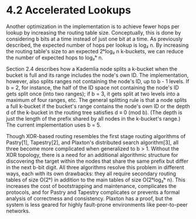 # 4.2 Accelerated Lookups

Another optimization in the implementation is to achieve fewer hops per lookup by increasing the routing table size. Conceptually, this is done by considering b bits at a time instead of just one bit at a time. As previously described, the expected number of hops per lookup is log₂ n. By increasing the routing table's size to an expected 2ᵇlog₂ n k-buckets, we can reduce the number of expected hops to log₂ᵇ n.

Section 2.4 describes how a Kademlia node splits a k-bucket when the bucket is full and its range includes the node's own ID. The implementation, however, also splits ranges not containing the node's ID, up to b - 1 levels. If b = 2, for instance, the half of the ID space not containing the node's ID gets split once (into two ranges); if b = 3, it gets split at two levels into a maximum of four ranges, etc. The general splitting rule is that a node splits a full k-bucket if the bucket's range contains the node's own ID or the depth d of the k-bucket in the routing tree satisfies d ≡ 0 (mod b). (The depth is just the length of the prefix shared by all nodes in the k-bucket's range.) The current implementation uses b = 5.

Though XOR-based routing resembles the first stage routing algorithms of Pastry[1], Tapestry[2], and Plaxton's distributed search algorithm[3], all three become more complicated when generalized to b > 1. Without the XOR topology, there is a need for an additional algorithmic structure for discovering the target within the nodes that share the same prefix but differ in the next b-bit digit. All three algorithms resolve this problem in different ways, each with its own drawbacks: they all require secondary routing tables of size O(2ᵇ) in addition to the main tables of size O(2ᵇlog₂ᵇ n). This increases the cost of bootstrapping and maintenance, complicates the protocols, and for Pastry and Tapestry complicates or prevents a formal analysis of correctness and consistency. Plaxton has a proof, but the system is less geared for highly fault-prone environments like peer-to-peer networks.